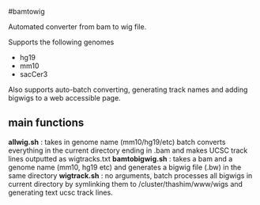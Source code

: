 #bamtowig

Automated converter from bam to wig file. 

Supports the following genomes
 - hg19
 - mm10
 - sacCer3

Also supports auto-batch converting, generating track names and adding bigwigs to a web accessible page.

## main functions

**allwig.sh** : takes in genome name (mm10/hg19/etc) batch converts everything in the current directory ending in .bam and makes UCSC track lines outputted as wigtracks.txt
**bamtobigwig.sh** : takes a bam and a genome name (mm10, hg19 etc) and generates a bigwig file (.bw) in the same directory
**wigtrack.sh** : no arguments, batch processes all bigwigs in current directory by symlinking them to /cluster/thashim/www/wigs and generating text ucsc track lines.
